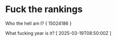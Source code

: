 # Fuck the rankings

Who the hell am I?
{ 15024186 }

What fucking year is it?
[ 2025-03-19T08:50:00Z ]
